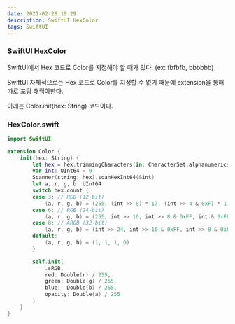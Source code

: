 ```yaml
---
date: 2021-02-28 19:29
description: SwiftUI HexColor
tags: SwiftUI
---
```


### SwiftUI HexColor
SwiftUI에서 Hex 코드로 Color를 지정해야 할 때가 있다. (ex: fbfbfb, bbbbbb)<br>

SwiftUI 자체적으로는 Hex 코드로 Color를 지정할 수 없기 때문에 extension을 통해 따로 포팅 해줘야한다.

아래는 Color.init(hex: String) 코드이다.

### HexColor.swift
```Swift
import SwiftUI

extension Color {
    init(hex: String) {
        let hex = hex.trimmingCharacters(in: CharacterSet.alphanumerics.inverted)
        var int: UInt64 = 0
        Scanner(string: hex).scanHexInt64(&int)
        let a, r, g, b: UInt64
        switch hex.count {
        case 3: // RGB (12-bit)
            (a, r, g, b) = (255, (int >> 8) * 17, (int >> 4 & 0xF) * 17, (int & 0xF) * 17)
        case 6: // RGB (24-bit)
            (a, r, g, b) = (255, int >> 16, int >> 8 & 0xFF, int & 0xFF)
        case 8: // ARGB (32-bit)
            (a, r, g, b) = (int >> 24, int >> 16 & 0xFF, int >> 8 & 0xFF, int & 0xFF)
        default:
            (a, r, g, b) = (1, 1, 1, 0)
        }

        self.init(
            .sRGB,
            red: Double(r) / 255,
            green: Double(g) / 255,
            blue:  Double(b) / 255,
            opacity: Double(a) / 255
        )
    }
}
```
